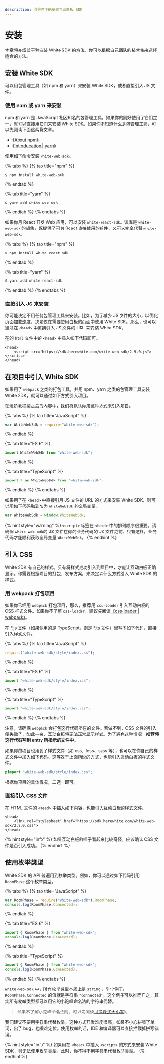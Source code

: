 ```yaml
---
description: 引导你正确安装互动白板 SDK
---
```


# 安装

本章将介绍若干种安装 White SDK 的方法。你可以根据自己团队的技术栈来选择适合的方法。

## 安装 White SDK

可以用包管理工具（如 npm 和 yarn）来安装 White SDK，或者直接引入 JS 文件。

### 使用 npm 或 yarn 来安装

npm 和 yarn 是 JavaScript 社区知名的包管理工具。如果你的刚好使用了它们之一，就可以直接用它们来安装 White SDK。如果你不知道什么是包管理工具，可以先阅读下面这两篇文章。

* [《About npm》](https://docs.npmjs.com/about-npm/)
* [《Introducation \| yarn》](https://yarnpkg.com/getting-started)

使用如下命令安装 `white-web-sdk`。

{% tabs %}
{% tab title="npm" %}
```bash
$ npm install white-web-sdk
```
{% endtab %}

{% tab title="yarn" %}
```bash
$ yarn add white-web-sdk
```
{% endtab %}
{% endtabs %}

如果你用 React 开发 Web 应用，可以安装 `white-react-sdk`。该库是 `white-web-sdk` 的超集，既提供了可供 React 直接使用的组件，又可以完全代替 `white-web-sdk`。

{% tabs %}
{% tab title="npm" %}
```bash
$ npm install white-react-sdk
```
{% endtab %}

{% tab title="yarn" %}
```bash
$ yarn add white-react-sdk
```
{% endtab %}
{% endtabs %}

### 直接引入 JS 来安装

你可能决定不用任何包管理工具来安装。比如，为了减少 JS 文件的大小，以优化页面加载速度，决定仅在需要使用白板的页面中使用 White SDK。那么，也可以通过在 `<head>` 中直接引入 JS 文件的 URL 来安装 White SDK。

在的 `html` 文件中的 `<head>` 中插入如下代码即可。

```markup
<head>
    <script src="https://sdk.herewhite.com/white-web-sdk/2.9.0.js"></script>
</head>
```

## 在项目中引入 White SDK

如果用了 `webpack` 之类的打包工具，并用 npm、yarn 之类的包管理工具安装 White SDK，就可以通过如下方式引入项目。

在进阶教程接之后的内容中，我们将默认你用这种方式来引入项目。

{% tabs %}
{% tab title="JavaScript" %}
```javascript
var WhiteWebSdk = require("white-web-sdk");
```
{% endtab %}

{% tab title="ES 6" %}
```javascript
import WhiteWebSdk from "white-web-sdk";
```
{% endtab %}

{% tab title="TypeScript" %}
```typescript
import * as WhiteWebSdk from "white-web-sdk";
```
{% endtab %}
{% endtabs %}

如果用了在 `<head>` 中直接引用 JS 文件的 URL 的方式来安装 White SDK，则可以用如下代码取到名为 `WhiteWebSdk` 的全局变量。

```javascript
var WhiteWebSdk = window.WhiteWebSdk;
```

{% hint style="warning" %}
`<script>` 标签在 `<head>` 中的排列顺序很重要。请确保 `white-web-sdk`的 JS 文件在你的业务代码的 JS 文件之前。只有这样，业务代码才能顺利获取全局变量 `WhiteWebSdk`。
{% endhint %}

## 引入 CSS

White SDK 有自己的样式。只有将样式成功引入到项目中，才能让互动白板正确显示。你需要根据项目的打包、发布方案，来决定以什么方式引入 White SDK 的样式。

### 用 webpack 打包项目

如果你已经用 `webpack` 打包项目，那么，推荐用 `css-loader` 引入互动白板的 CSS 样式文件。如果你不了解 `css-loader`，建议先阅读[《css-loader \| webpack》](https://webpack.js.org/loaders/css-loader/)。

在 \*.js 文件（如果你用的是 TypeScript，则是 \*.ts 文件）里写下如下代码，直接引入样式文件。

{% tabs %}
{% tab title="JavaScript" %}
```javascript
require("white-web-sdk/style/index.css");
```
{% endtab %}

{% tab title="ES 6" %}
```javascript
import "white-web-sdk/style/index.css";
```
{% endtab %}

{% tab title="TypeScript" %}
```typescript
import "white-web-sdk/style/index.css";
```
{% endtab %}
{% endtabs %}

注意，请确保 `webpack` 会打包这行代码所在的文件。若做不到，CSS 文件的引入便失败了，如此一来，互动白板将无法正常显示样式。为了避免这种情况，**推荐将这行代码写到 entry 所指示的文件中**。

如果你的项目也用到了样式文件（如 css、less、sass 等），也可以在你自己的样式文件中加入如下代码。这等效于上面所说的方式，也能引入互动白板的样式文件。

```css
@import "white-web-sdk/style/index.css";
```

根据你项目的具体情况，二选一即可。

### 直接引入 CSS 文件

在 HTML 文件的 `<head>` 中插入如下内容，也能引入互动白板的样式文件。

```markup
<head>
    <link rel="stylesheet" href="https://sdk.herewhite.com/white-web-sdk/2.9.0.css">
</head>
```

{% hint style="info" %}
如果互动白板的样子看起来比较奇怪，应该确认 CSS 文件是否引入成功。
{% endhint %}

## 使用枚举类型

White SDK 的 API 普遍用到枚举类型。例如，你可以通过如下代码引用 `RoomPhase` 这个枚举类型。

{% tabs %}
{% tab title="JavaScript" %}
```javascript
var RoomPhase = require("white-web-sdk").RoomPhase;
console.log(RoomPhase.Connected);
```
{% endtab %}

{% tab title="ES 6" %}
```javascript
import { RoomPhase } from "white-web-sdk";
console.log(RoomPhase.Connected);
```
{% endtab %}

{% tab title="TypeScript" %}
```typescript
import { RoomPhase } from "white-web-sdk";
console.log(RoomPhase.Connected);
```
{% endtab %}
{% endtabs %}

`white-web-sdk` 中，所有枚举类型本质上是 `string` 。举个例子，`RoomPhase.Connected` 的值就是字符串 `"connected"`。这个例子可以推而广之，其实所有枚举类型都可以用它的小驼峰命名法的字符串代替。

> 如果不了解小驼峰命名法则，可以先阅读[《驼峰式大小写](https://zh.wikipedia.org/wiki/%E9%A7%9D%E5%B3%B0%E5%BC%8F%E5%A4%A7%E5%B0%8F%E5%AF%AB)》。

我们建议不要用字符串代替枚举。这种方式开发难度很高，如果不小心拼错了单词，出了 bug，也很难定位。使用枚举的话，IDE 和编译器可以直接拦截掉拼写错误。

{% hint style="info" %}
如果用在 `<head>` 中插入 `<script>` 的方式来安装 White SDK，则无法使用枚举类型。此时，你不得不用字符串代替枚举类型。
{% endhint %}

